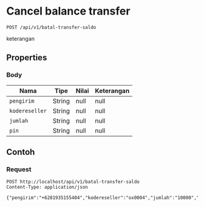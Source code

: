 # Cancel balance transfer
```http
POST /api/v1/batal-transfer-saldo
```
keterangan
## Properties
### Body
Nama | Tipe | Nilai | Keterangan
--- | --- | --- | ---
<code>pengirim</code> | String | null | null
<code>kodereseller</code> | String | null | null
<code>jumlah</code> | String | null | null
<code>pin</code> | String | null | null
## Contoh
### Request
```http
POST http://localhost/api/v1/batal-transfer-saldo
Content-Type: application/json

{"pengirim":"+6281935155404","kodereseller":"ox0004","jumlah":"10000","pin":"1234"}


```
